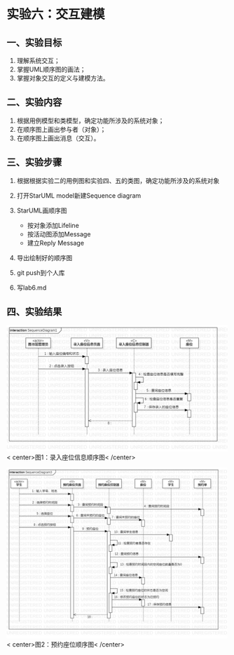 # 实验六：交互建模

## 一、实验目标

1. 理解系统交互；
2. 掌握UML顺序图的画法；
3. 掌握对象交互的定义与建模方法。

## 二、实验内容

1. 根据用例模型和类模型，确定功能所涉及的系统对象；
2. 在顺序图上画出参与者（对象）；
3. 在顺序图上画出消息（交互）。

## 三、实验步骤

1. 根据根据实验二的用例图和实验四、五的类图，确定功能所涉及的系统对象
2. 打开StarUML model新建Sequence diagram
3. StarUML画顺序图
   - 按对象添加Lifeline
   - 按活动图添加Message
   - 建立Reply Message
   
4. 导出绘制好的顺序图
5. git push到个人库
6. 写lab6.md

## 四、实验结果

![录入座位信息顺序图](./SequenceDiagram1.jpg)   
< center>图1：录入座位信息顺序图< /center>


![预约座位顺序图](./SequenceDiagram2.jpg)   
< center>图2：预约座位顺序图< /center>
